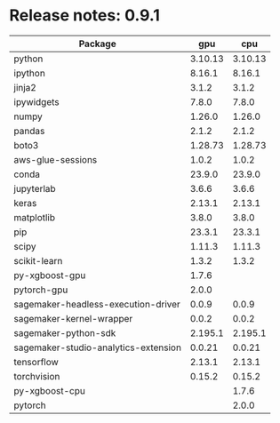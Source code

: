 # Release notes: 0.9.1

Package | gpu| cpu
---|---|---
python|3.10.13|3.10.13
ipython|8.16.1|8.16.1
jinja2|3.1.2|3.1.2
ipywidgets|7.8.0|7.8.0
numpy|1.26.0|1.26.0
pandas|2.1.2|2.1.2
boto3|1.28.73|1.28.73
aws-glue-sessions|1.0.2|1.0.2
conda|23.9.0|23.9.0
jupyterlab|3.6.6|3.6.6
keras|2.13.1|2.13.1
matplotlib|3.8.0|3.8.0
pip|23.3.1|23.3.1
scipy|1.11.3|1.11.3
scikit-learn|1.3.2|1.3.2
py-xgboost-gpu|1.7.6| 
pytorch-gpu|2.0.0| 
sagemaker-headless-execution-driver|0.0.9|0.0.9
sagemaker-kernel-wrapper|0.0.2|0.0.2
sagemaker-python-sdk|2.195.1|2.195.1
sagemaker-studio-analytics-extension|0.0.21|0.0.21
tensorflow|2.13.1|2.13.1
torchvision|0.15.2|0.15.2
py-xgboost-cpu| |1.7.6
pytorch| |2.0.0
